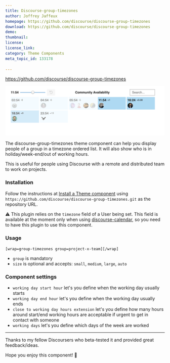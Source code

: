 ```yaml
---
title: Discourse-group-timezones
author: Joffrey Jaffeux
homepage: https://github.com/discourse/discourse-group-timezones
download: https://github.com/discourse/discourse-group-timezones
demo: 
thumbnail: 
license: 
license_link: 
category: Theme Components
meta_topic_id: 133178

---
```

https://github.com/discourse/discourse-group-timezones

![22: 690x213, 75%](/images/133178/fTZsEEzmeATOTJJlbgVsxU3lyfh.png) 

The discourse-group-timezones theme component can help you display people of a group in a timezone ordered list. It will also show who is in holiday/week-end/out of working hours.

This is useful for people using Discourse with a remote and distributed team to work on projects.

### Installation

Follow the instructions at [Install a Theme component](https://meta.discourse.org/t/how-do-i-install-a-theme-or-theme-component/63682) using `https://github.com/discourse/discourse-group-timezones.git` as the repository URL.

:warning: This plugin relies on the `timezone` field of a User being set. This field is available at the moment only when using [discourse-calendar](https://github.com/discourse/discourse-calendar), so you need to have this plugin to use this component.

### Usage

```
[wrap=group-timezones group=project-x-team][/wrap]
```

* `group` is mandatory
* `size` is optional and accepts: `small`, `medium`, `large`, `auto`

### Component settings
 
* `working day start hour` let's you define when the working day usually starts
* `working day end hour` let's you define when the working day usually ends
* `close to working day hours extension` let's you define how many hours around start/end working hours are acceptable if urgent to get in contact with someone
* `working days` let's you define which days of the week are worked

----

Thanks to my fellow Discoursers who beta-tested it and provided great feedback/ideas.  

Hope you enjoy this component! :tada: